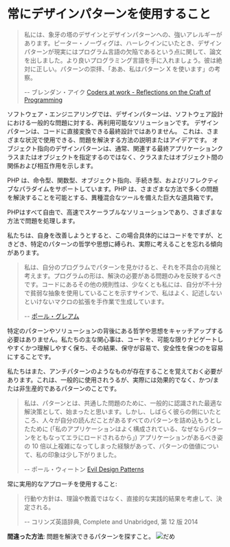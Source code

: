 # 常にデザインパターンを使用すること #

> 私には、象牙の塔のデザインとデザインパターンへの、強いアレルギーがあります。ピーター・ノーヴィグは、ハーレクインにいたとき、デザインパターンが現実にはプログラム言語の欠陥であるという点に関して、論文を出しました。より良いプログラミング言語を手に入れましょう。彼は絶対に正しい。パターンの崇拝、「ああ、私はパターン X を使います」の考察。
>
> -- ブレンダン・アイク [Coders at work - Reflections on the Craft of Programming](http://codersatwork.com/)

ソフトウェア・エンジニアリングでは、デザインパターンは、ソフトウェア設計における一般的な問題に対する、再利用可能なソリューションです。 デザインパターンは、コードに直接変換できる最終設計ではありません。 これは、さまざまな状況で使用できる、問題を解決する方法の説明またはアイデアです。 オブジェクト指向のデザインパターンは、通常、関連する最終アプリケーションクラスまたはオブジェクトを指定するのではなく、クラスまたはオブジェクト間の関係および相互作用を示します。

PHP は、命令型、関数型、オブジェクト指向、手続き型、およびリフレクティブなパラダイムをサポートしています。PHP は、さまざまな方法で多くの問題を解決することを可能とする、異種混合なツールを備えた巨大な道具箱です。

PHPはすべて自由で、高速でスケーラブルなソリューションであり、さまざまな方法で問題を処理します。

私たちは、自身を改善しようとすると、この場合具体的にはコードをですが、ときどき、特定のパターンの哲学や思想に縛られ、実際に考えることを忘れる傾向があります。

> 私は、自分のプログラムでパターンを見かけると、それを不具合の兆候と考えます。プログラムの形は、解決の必要がある問題のみを反映するべきです。コードにあるその他の規則性は、少なくとも私には、自分が不十分で貧弱な抽象を使用していることを示すサインで、私はよく、記述しないといけないマクロの拡張を手作業で生成しています。
>
> -- [ポール・グレアム](http://c2.com/cgi/wiki?AreDesignPatternsMissingLanguageFeatures)

特定のパターンやソリューションの背後にある哲学や思想をキャッチアップする必要はありません。私たちの主な関心事は、コードを、可能な限りナビゲートしやすくかつ理解しやすく保ち、その結果、保守が容易で、安全性を保つのを容易にすることです。

私たちはまた、アンチパターンのようなものが存在することを覚えておく必要があります。これは、一般的に使用されうるが、実際には効果的でなく、かつ/または非生産的であるパターンのことです。

> 私は、パターンとは、共通した問題のために、一般的に認識された最適な解決策として、始まったと思います。しかし、しばらく彼らの側にいたところ、人々が自分の読んだことがあるすべてのパターンを詰め込もうとしたために (「私のアプリケーションはよく構成されている、なぜならパターンをともなってエラにロードされるから」) アプリケーションがあるべき姿の 10 倍以上複雑になってしまった経験があって、パターンの価値について、私の印象は少し下がりました。
>
> -- ポール・ウィートン [Evil Design Patterns](http://www.javaranch.com/patterns/)

常に実用的なアプローチを使用すること:

> 行動や方針は、理論や教義ではなく、直接的な実践的結果を考慮して、決定される。
>
> -- コリンズ英語辞典, Complete and Unabridged, 第 12 版 2014

**間違った方法**: 問題を解決できるパターンを探すこと。 ![だめ](/img/thumbs-down.png)

